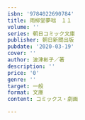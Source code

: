 ```yaml
---
isbn: '9784022690784'
title: 雨柳堂夢咄　１１
volume: ''
series: 朝日コミック文庫
publisher: 朝日新聞出版
pubdate: '2020-03-19'
cover: ''
author: 波津彬子／著
description: ''
price: '0'
genre: ''
target: 一般
format: 文庫
content: コミックス・劇画

---
```

